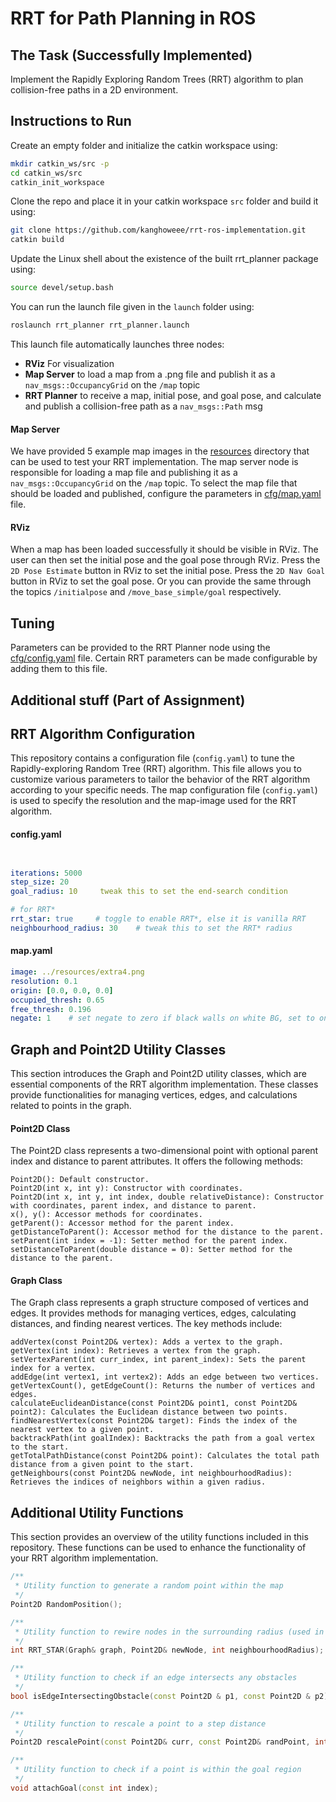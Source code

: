 # RRT for Path Planning in ROS

## The Task (Successfully Implemented)
Implement the Rapidly Exploring Random Trees (RRT) algorithm to plan collision-free paths in a 2D environment.

## Instructions to Run

Create an empty folder and initialize the catkin workspace using:
```bash
mkdir catkin_ws/src -p
cd catkin_ws/src
catkin_init_workspace
```

Clone the repo and place it in your catkin workspace `src` folder and build it using:
```bash
git clone https://github.com/kanghoweee/rrt-ros-implementation.git
catkin build
```

Update the Linux shell about the existence of the built rrt_planner package using:
```bash
source devel/setup.bash
```

You can run the launch file given in the `launch` folder using:
```bash
roslaunch rrt_planner rrt_planner.launch
```

This launch file automatically launches three nodes:
- **RViz** For visualization
- **Map Server** to load a map from a .png file and publish it as a `nav_msgs::OccupancyGrid` on the `/map` topic
- **RRT Planner** to receive a map, initial pose, and goal pose, and calculate and publish a collision-free path as a `nav_msgs::Path` msg

#### Map Server
We have provided 5 example map images in the [resources](resources) directory that can be used to test your RRT implementation.
The map server node is responsible for loading a map file and publishing it as a `nav_msgs::OccupancyGrid` on the `/map` topic.
To select the map file that should be loaded and published, configure the parameters in [cfg/map.yaml](cfg/map.yaml) file.

#### RViz
When a map has been loaded successfully it should be visible in RViz. The user can then set the initial pose and the goal pose through RViz.
Press the `2D Pose Estimate` button in RViz to set the initial pose. Press the `2D Nav Goal` button in RViz to set the goal pose.
Or you can provide the same through the topics `/initialpose` and `/move_base_simple/goal` respectively.

## Tuning
Parameters can be provided to the RRT Planner node using the [cfg/config.yaml](cfg/config.yaml) file.
Certain RRT parameters can be made configurable by adding them to this file.


## Additional stuff (Part of Assignment)

## RRT Algorithm Configuration

This repository contains a configuration file (`config.yaml`) to tune the Rapidly-exploring Random Tree (RRT) algorithm. This file allows you to customize various parameters to tailor the behavior of the RRT algorithm according to your specific needs. The map configuration file (`config.yaml`) is used to specify the resolution and the map-image used for the RRT algorithm. 

#### config.yaml

```yaml


iterations: 5000
step_size: 20
goal_radius: 10     tweak this to set the end-search condition

# for RRT*
rrt_star: true     # toggle to enable RRT*, else it is vanilla RRT
neighbourhood_radius: 30    # tweak this to set the RRT* radius
```


#### map.yaml
```yaml
image: ../resources/extra4.png
resolution: 0.1
origin: [0.0, 0.0, 0.0]
occupied_thresh: 0.65
free_thresh: 0.196
negate: 1    # set negate to zero if black walls on white BG, set to one if white walls on black BG
```



## Graph and Point2D Utility Classes

This section introduces the Graph and Point2D utility classes, which are essential components of the RRT algorithm implementation. These classes provide functionalities for managing vertices, edges, and calculations related to points in the graph.

#### Point2D Class

The Point2D class represents a two-dimensional point with optional parent index and distance to parent attributes. It offers the following methods:

    Point2D(): Default constructor.
    Point2D(int x, int y): Constructor with coordinates.
    Point2D(int x, int y, int index, double relativeDistance): Constructor with coordinates, parent index, and distance to parent.
    x(), y(): Accessor methods for coordinates.
    getParent(): Accessor method for the parent index.
    getDistanceToParent(): Accessor method for the distance to the parent.
    setParent(int index = -1): Setter method for the parent index.
    setDistanceToParent(double distance = 0): Setter method for the distance to the parent.

#### Graph Class

The Graph class represents a graph structure composed of vertices and edges. It provides methods for managing vertices, edges, calculating distances, and finding nearest vertices. The key methods include:

    addVertex(const Point2D& vertex): Adds a vertex to the graph.
    getVertex(int index): Retrieves a vertex from the graph.
    setVertexParent(int curr_index, int parent_index): Sets the parent index for a vertex.
    addEdge(int vertex1, int vertex2): Adds an edge between two vertices.
    getVertexCount(), getEdgeCount(): Returns the number of vertices and edges.
    calculateEuclideanDistance(const Point2D& point1, const Point2D& point2): Calculates the Euclidean distance between two points.
    findNearestVertex(const Point2D& target): Finds the index of the nearest vertex to a given point.
    backtrackPath(int goalIndex): Backtracks the path from a goal vertex to the start.
    getTotalPathDistance(const Point2D& point): Calculates the total path distance from a given point to the start.
    getNeighbours(const Point2D& newNode, int neighbourhoodRadius): Retrieves the indices of neighbors within a given radius.


## Additional Utility Functions

This section provides an overview of the utility functions included in this repository. These functions can be used to enhance the functionality of your RRT algorithm implementation.

```cpp
/**
 * Utility function to generate a random point within the map
 */
Point2D RandomPosition();

/**
 * Utility function to rewire nodes in the surrounding radius (used in RRT*)
 */
int RRT_STAR(Graph& graph, Point2D& newNode, int neighbourhoodRadius);

/**
 * Utility function to check if an edge intersects any obstacles
 */
bool isEdgeIntersectingObstacle(const Point2D & p1, const Point2D & p2);

/**
 * Utility function to rescale a point to a step distance
 */
Point2D rescalePoint(const Point2D& curr, const Point2D& randPoint, int distance);

/**
 * Utility function to check if a point is within the goal region
 */
void attachGoal(const int index);

```




